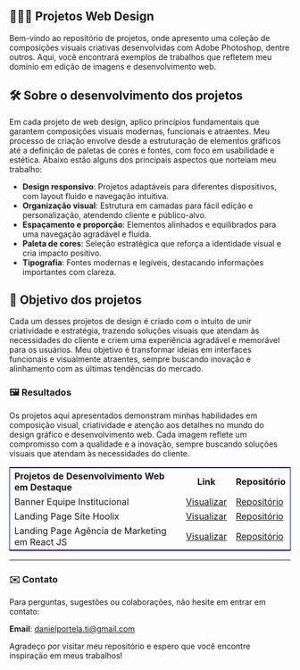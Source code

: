 ## 👨🏼‍💻 Projetos Web Design

Bem-vindo ao repositório de projetos, onde apresento uma coleção de composições visuais criativas desenvolvidas com Adobe Photoshop, dentre outros. Aqui, você encontrará exemplos de trabalhos que refletem meu domínio em edição de imagens e desenvolvimento web.

## 🛠️ Sobre o desenvolvimento dos projetos

Em cada projeto de web design, aplico princípios fundamentais que garantem composições visuais modernas, funcionais e atraentes. Meu processo de criação envolve desde a estruturação de elementos gráficos até a definição de paletas de cores e fontes, com foco em usabilidade e estética. Abaixo estão alguns dos principais aspectos que norteiam meu trabalho:

- **Design responsivo**: Projetos adaptáveis para diferentes dispositivos, com layout fluido e navegação intuitiva.
- **Organização visual**: Estrutura em camadas para fácil edição e personalização, atendendo cliente e público-alvo.
- **Espaçamento e proporção**: Elementos alinhados e equilibrados para uma navegação agradável e fluida.
- **Paleta de cores**: Seleção estratégica que reforça a identidade visual e cria impacto positivo.
- **Tipografia**: Fontes modernas e legíveis, destacando informações importantes com clareza.

## 🎯 Objetivo dos projetos

Cada um desses projetos de design é criado com o intuito de unir criatividade e estratégia, trazendo soluções visuais que atendam às necessidades do cliente e criem uma experiência agradável e memorável para os usuários. Meu objetivo é transformar ideias em interfaces funcionais e visualmente atraentes, sempre buscando inovação e alinhamento com as últimas tendências do mercado.

### 🖼️ Resultados

Os projetos aqui apresentados demonstram minhas habilidades em composição visual, criatividade e atenção aos detalhes no mundo do design gráfico e desenvolvimento web. Cada imagem reflete um compromisso com a qualidade e a inovação, sempre buscando soluções visuais que atendam às necessidades do cliente.

<table style="width:100%; border: 1px solid blue;">
  <tr>
    <th align="left">Projetos de Desenvolvimento Web em Destaque</th>
    <th>Link</th>
    <th>Repositório</th>
  </tr>
    <tr>
    <td>Banner Equipe Institucional</td>
    <td><a href="https://bannerphotoshopdesign.netlify.app" target="_blank">Visualizar</a></td>
    <td><a href="https://github.com/daniel-portela/projetos-webdesign/tree/main/projetos/adobe-photoshop/banner-equipe-institucional" target="_blank">Repositório</a></td>
  </tr>

  </tr>
    <tr>
    <td>Landing Page Site Hoolix</td>
    <td><a href="https://sitehoolix.netlify.app/" target="_blank">Visualizar</a></td>
    <td><a href="https://github.com/daniel-portela/projetos-webdesign/tree/main/landing-pages/site-hoolix" target="_blank">Repositório</a></td>
  </tr>

  </tr>
    <tr>
    <td>Landing Page Agência de Marketing  em React JS</td>
    <td><a href="https://digital-marketing-agency-lovat.vercel.app/" target="_blank">Visualizar</a></td>
    <td><a href="https://github.com/daniel-portela/projetos-webdesign/tree/main/landing-pages/site-hoolix" target="_blank">Repositório</a></td>
  </tr>
</table><hr>

### ✉️ Contato

Para perguntas, sugestões ou colaborações, não hesite em entrar em contato:

**Email**: [danielportela.ti@gmail.com](mailto:danielportela.ti@gmail.com)

Agradeço por visitar meu repositório e espero que você encontre inspiração em meus trabalhos!
